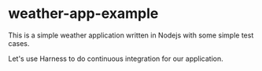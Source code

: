 # weather-app-example
This is a simple weather application written in Nodejs with some simple test cases.

Let's use Harness to do continuous integration for our application. 
